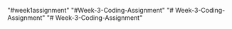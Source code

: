 "#week1assignment"
"#Week-3-Coding-Assignment" 
"# Week-3-Coding-Assignment" 
"# Week-3-Coding-Assignment" 
